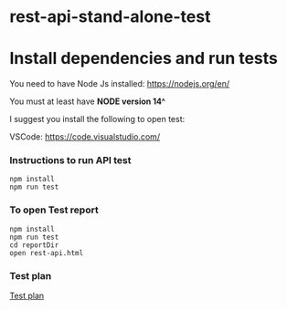 # rest-api-stand-alone-test


# Install dependencies and run tests

You need to have Node Js installed: https://nodejs.org/en/

You must at least have **NODE version 14^**


I suggest you install the following to open test:

VSCode: https://code.visualstudio.com/


### Instructions to run API test
```
npm install
npm run test
```
### To open Test report
```
npm install
npm run test
cd reportDir
open rest-api.html
```
### Test plan

[Test plan](https://github.com/Satishchilkaka/rest-api-stand-alone-test/blob/cicd-run/test-plan/Test_Plan%20_10-02-23.docx)